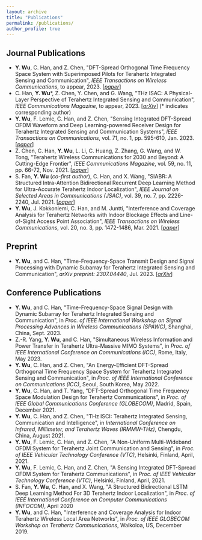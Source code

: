 ```yaml
---
layout: archive
title: "Publications"
permalink: /publications/
author_profile: true
---
```


## Journal Publications
- **Y. Wu**, C. Han, and Z. Chen, "DFT-Spread Orthogonal Time Frequency Space System with Superimposed Pilots for Terahertz Integrated Sensing and Communication", *IEEE Transactions on Wireless Communications*, to appear, 2023. [[*paper*](https://ieeexplore.ieee.org/document/10061469)]
- C. Han, **Y. Wu**\*, Z. Chen, Y. Chen, and G. Wang, "THz ISAC: A Physical-Layer Perspective of Terahertz Integrated Sensing and Communication", *IEEE Communications Magazine*, to appear, 2023. [[*arXiv*](https://arxiv.org/pdf/2209.03145.pdf)] (\* indicates corresponding author)
- **Y. Wu**, F. Lemic, C. Han, and Z. Chen, "Sensing Integrated DFT-Spread OFDM Waveform and Deep Learning-powered Receiver Design for Terahertz Integrated Sensing and Communication Systems", *IEEE Transactions on Communications*, vol. 71, no. 1, pp. 595-610, Jan. 2023. [[*paper*](https://ieeexplore.ieee.org/document/9967989)]
- Z. Chen, C. Han, **Y. Wu**, L. Li, C. Huang, Z. Zhang, G. Wang, and W. Tong, "Terahertz Wireless Communications for 2030 and Beyond: A Cutting-Edge Frontier", *IEEE Communications Magazine*, vol. 59, no. 11, pp. 66-72, Nov. 2021. [[*paper*](https://ieeexplore.ieee.org/document/9665432)]
- S. Fan, **Y. Wu** (*co-first author*), C. Han, and X. Wang, "SIABR: A Structured Intra-Attention Bidirectional Recurrent Deep Learning Method for Ultra-Accurate Terahertz Indoor Localization", *IEEE Journal on Selected Areas in Communications (JSAC)*, vol. 39, no. 7, pp. 2226-2240, Jul. 2021. [[*paper*](https://ieeexplore.ieee.org/document/9427239/)]
- **Y. Wu**, J. Kokkoniemi, C. Han, and M. Juntti, "Interference and Coverage Analysis for Terahertz Networks with Indoor Blockage Effects and Line-of-Sight Access Point Association", *IEEE Transactions on Wireless Communications*, vol. 20, no. 3, pp. 1472-1486, Mar. 2021. [[*paper*](https://ieeexplore.ieee.org/document/9247469)]

## Preprint
- **Y. Wu**, and C. Han, "Time-Frequency-Space Transmit Design and Signal Processing with Dynamic Subarray for Terahertz Integrated Sensing and Communication", *arXiv preprint: 2307.04440*, Jul. 2023. [[*arXiv*](https://arxiv.org/pdf/2307.04440.pdf)]

## Conference Publications
- **Y. Wu**, and C. Han, "Time-Frequency-Space Signal Design with Dynamic Subarray for Terahertz Integrated Sensing and Communication", in *Proc. of IEEE International Workshop on Signal Processing Advances in Wireless Communications (SPAWC)*, Shanghai, China, Sept. 2023.
- Z.-R. Yang, **Y. Wu**, and C. Han, "Simultaneous Wireless Information and Power Transfer in Terahertz Ultra-Massive MIMO Systems", in *Proc. of IEEE International Conference on Communications (ICC)*, Rome, Italy, May 2023.
- **Y. Wu**, C. Han, and Z. Chen, "An Energy-Efficient DFT-Spread Orthogonal Time Frequency Space System for Terahertz Integrated Sensing and Communication", in *Proc. of IEEE International Conference on Communications (ICC)*, Seoul, South Korea, May 2022.
- **Y. Wu**, C. Han, and T. Yang, "DFT-Spread Orthogonal Time Frequency Space Modulation Design for Terahertz Communications", in *Proc. of IEEE Global Communications Conference (GLOBECOM)*, Madrid, Spain, December 2021.
- **Y. Wu**, C. Han, and Z. Chen, "THz ISCI: Terahertz Integrated Sensing, Communication and Intelligence", in *International Conference on Infrared, Millimeter, and Terahertz Waves (IRMMW-THz)*, Chengdu, China, August 2021.
- **Y. Wu**, F. Lemic, C. Han, and Z. Chen, "A Non-Uniform Multi-Wideband OFDM System for Terahertz Joint Communication and Sensing", in *Proc. of IEEE Vehicular Technology Conference (VTC)*, Helsinki, Finland, April, 2021.
- **Y. Wu**, F. Lemic, C. Han, and Z. Chen, "A Sensing Integrated DFT-Spread OFDM System for Terahertz Communications", in *Proc. of IEEE Vehicular Technology Conference (VTC)*, Helsinki, Finland, April, 2021.
- S. Fan, **Y. Wu**, C. Han, and X. Wang, "A Structured Bidirectional LSTM Deep Learning Method For 3D Terahertz Indoor Localization", in *Proc. of IEEE International Conference on Computer Communications (INFOCOM)*, April 2020
- **Y. Wu**, and C. Han, "Interference and Coverage Analysis for Indoor Terahertz Wireless Local Area Networks", in *Proc. of IEEE GLOBECOM Workshop on Terahertz Communications*, Waikoloa, US, December 2019.


<!-- {% if author.googlescholar %}
  You can also find my articles on <u><a href="{{author.googlescholar}}">my Google Scholar profile</a>.</u>
{% endif %}

{% include base_path %}

{% for post in site.publications reversed %}
  {% include archive-single.html %}
{% endfor %} -->
